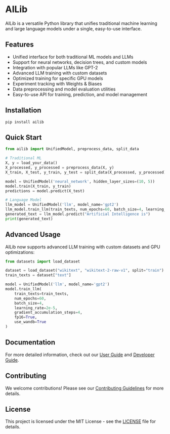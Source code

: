 # AILib

AILib is a versatile Python library that unifies traditional machine learning and large language models under a single, easy-to-use interface.

## Features

- Unified interface for both traditional ML models and LLMs
- Support for neural networks, decision trees, and custom models
- Integration with popular LLMs like GPT-2
- Advanced LLM training with custom datasets
- Optimized training for specific GPU models
- Experiment tracking with Weights & Biases
- Data preprocessing and model evaluation utilities
- Easy-to-use API for training, prediction, and model management

## Installation

```
pip install ailib
```

## Quick Start

```python
from ailib import UnifiedModel, preprocess_data, split_data

# Traditional ML
X, y = load_your_data()
X_processed, y_processed = preprocess_data(X, y)
X_train, X_test, y_train, y_test = split_data(X_processed, y_processed)

model = UnifiedModel('neural_network', hidden_layer_sizes=(10, 5))
model.train(X_train, y_train)
predictions = model.predict(X_test)

# Language Model
llm_model = UnifiedModel('llm', model_name='gpt2')
llm_model.train_llm(train_texts, num_epochs=60, batch_size=4, learning_rate=2e-5)
generated_text = llm_model.predict("Artificial Intelligence is")
print(generated_text)
```

## Advanced Usage

AILib now supports advanced LLM training with custom datasets and GPU optimizations:

```python
from datasets import load_dataset

dataset = load_dataset("wikitext", "wikitext-2-raw-v1", split="train")
train_texts = dataset["text"]

model = UnifiedModel('llm', model_name='gpt2')
model.train_llm(
    train_texts=train_texts,
    num_epochs=60,
    batch_size=4,
    learning_rate=2e-5,
    gradient_accumulation_steps=4,
    fp16=True,
    use_wandb=True
)
```

## Documentation

For more detailed information, check out our [User Guide](docs/user_guide.md) and [Developer Guide](docs/developer_guide.md).

## Contributing

We welcome contributions! Please see our [Contributing Guidelines](CONTRIBUTING.md) for more details.

## License

This project is licensed under the MIT License - see the [LICENSE](LICENSE) file for details.
